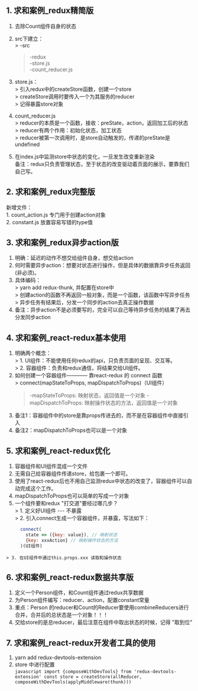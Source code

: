 <!--
 * @Descripttion: 
 * @Author: Gorgio.Liu
 * @version: 
 * @Date: 2023-04-26 21:07:17
 * @LastEditors: Gorgio.Liu
 * @LastEditTime: 2023-04-28 23:06:46
-->
## 1. 求和案例_redux精简版
  1. 去除Count组件自身的状态  
  
  2. src下建立：  
    > -src  
      > -redux  
        > -store.js  
        > -count_reducer.js  

  3. store.js：  
    > 引入redux中的createStore函数，创建一个store  
    > createStore调用时要传入一个为其服务的reducer  
    > 记得暴露store对象  

  4. count_reducer.js  
    > reducer的本质是一个函数，接收：preState，action，返回加工后的状态  
    > reducer有两个作用：初始化状态，加工状态  
    > reducer被第一次调用时，是store自动触发的，传递的preState是undefined  

  5. 在index.js中监测store中状态的变化，一旦发生改变重新渲染<App />  
    备注：redux只负责管理状态，至于状态的改变驱动着页面的展示，要靠我们自己写。  

## 2. 求和案例_redux完整版
  新增文件：  
    1. count_action.js 专门用于创建action对象  
    2. constant.js 放置容易写错的type值  

## 3. 求和案例_redux异步action版
  1. 明确：延迟的动作不想交给组件自身，想交给action  
  2. 何时需要异步action：想要对状态进行操作，但是具体的数据靠异步任务返回(非必须)。  
  3. 具体编码：  
    > yarn add redux-thunk, 并配置在store中  
    > 创建action的函数不再返回一般对象，而是一个函数，该函数中写异步任务  
    > 异步任务有结果后，分发一个同步的action去真正操作数据  
  4. 备注：异步action不是必须要写的，完全可以自己等待异步任务的结果了再去分发同步action

## 4. 求和案例_react-redux基本使用
  1. 明确两个概念：  
    > 1. UI组件：不能使用任何redux的api，只负责页面的呈现、交互等。  
    > 2. 容器组件：负责和redux通信，将结果交给UI组件。  
  2. 如何创建一个容器组件———— 靠react-redux 的 connect 函数  
    > connect(mapStateToProps, mapDispatchToProps)（UI组件）  
      > -mapStateToProps: 映射状态，返回值是一个对象
      > -mapDispatchToProps: 映射操作状态的方法，返回值是一个对象
  3. 备注1：容器组件中的store是靠props传进去的，而不是在容器组件中直接引入   
  4. 备注2：mapDispatchToProps也可以是一个对象

## 5. 求和案例_react-redux优化  
  1. 容器组件和UI组件混成一个文件  
  2. 无需自己给容器组件传递store，给<App />包裹一个<Provider store={store}></Provider>即可。  
  3. 使用了react-redux后也不用自己监测redux中状态的改变了，容器组件可以自动完成这个工作。  
  4. mapDispatchToProps也可以简单的写成一个对象  
  5. 一个组件要和redux "打交道"要经过哪几步？  
    > 1. 定义好UI组件 --- 不暴露  
    > 2. 引入connect生成一个容器组件，并暴露，写法如下：  
      ```javascript
        connect(
          state => ({key: value}), // 映射状态
          {key: xxxAction} // 映射操作状态的方法
        )(UI组件)
      ```
    > 3. 在UI组件中通过this.props.xxx 读取和操作状态  

## 6. 求和案例_react-redux数据共享版
  1. 定义一个Person组件，和Count组件通过redux共享数据  
  2. 为Person组件编写：reducer、action，配置constant常量  
  3. 重点：Person 的reducer和Count的Reducer要使用combineReducers进行合并，合并后的总状态是一个对象！！！  
  4. 交给store的是总reducer，最后注意在组件中取出状态的时候，记得 "取到位"  

## 7. 求和案例_react-redux开发者工具的使用  
  1. yarn add redux-devtools-extension  
  2. store 中进行配置  
    ```javascript
      import {composeWithDevTools} from 'redux-devtools-extension'
      const store = createStore(allReducer, composeWithDevTools(applyMiddleware(thunk)))
    ```